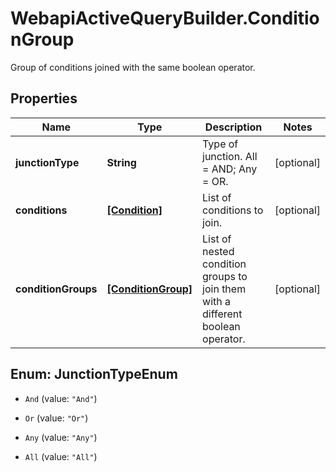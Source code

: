 # WebapiActiveQueryBuilder.ConditionGroup

Group of conditions joined with the same boolean operator.

## Properties
Name | Type | Description | Notes
------------ | ------------- | ------------- | -------------
**junctionType** | **String** | Type of junction. All = AND; Any = OR. | [optional] 
**conditions** | [**[Condition]**](Condition.md) | List of conditions to join. | [optional] 
**conditionGroups** | [**[ConditionGroup]**](ConditionGroup.md) | List of nested condition groups to join them with a different boolean operator. | [optional] 


<a name="JunctionTypeEnum"></a>
## Enum: JunctionTypeEnum


* `And` (value: `"And"`)

* `Or` (value: `"Or"`)

* `Any` (value: `"Any"`)

* `All` (value: `"All"`)




